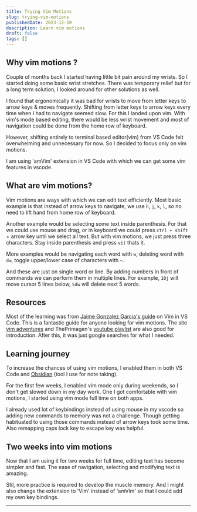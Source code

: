 ```yaml
---
title: Trying Vim Motions
slug: trying-vim-motions
publishedDate: 2023-12-10
description: Learn vim motions
draft: false
tags: []
---
```


## Why vim motions ?

Couple of months back I started having little bit pain around my wrists. So I started doing some basic wrist stretches. There was temporary relief but for a long term solution, I looked around for other solutions as well.

I found that ergonomically it was bad for wrists to move from letter keys to arrow keys & moves frequently. Shifting from letter keys to arrow keys every time when I had to navigate seemed slow. For this I landed upon vim. With vim's mode based editing, there would be less wrist movement and most of navigation could be done from the home row of keyboard.

However, shifting entirely to terminal based editor(vim) from VS Code felt overwhelming and unnecessary for now. So I decided to focus only on vim motions.

I am using 'amVim' extension in VS Code with which we can get some vim features in vscode.

## What are vim motions?

Vim motions are ways with which we can edit text efficiently. Most basic example is that instead of arrow keys to navigate, we use `h`, `j`, `k`, `l`, so no need to lift hand from home row of keyboard.

Another example would be selecting some text inside parenthesis. For that we could use mouse and drag, or in keyboard we could press `ctrl + shift ` + arrow key until we select all text. But with vim motions, we just press three characters. Stay inside parenthesis and press `vi(` thats it.

More examples would be navigating each word with `w`, deleting word with `dw`, toggle upper/lower case of characters with `~`.

And these are just on single word or line. By adding numbers in front of commands we can perform them in multiple lines. For example, `10j` will move cursor 5 lines below, `5dw` will delete next 5 words.

## Resources

Most of the learning was from [Jaime Gonzalez Garcia's guide][vim-in-vscode] on Vim in VS Code. This is a fantastic guide for anyone looking for vim motions. The site [vim adventures][vim-adventures] and ThePrimagen's [youtube playlist][primagen] are also good for introduction.
After this, it was just google searches for what I needed.

## Learning journey

To increase the chances of using vim motions, I enabled them in both VS Code and [Obsidian][obsidian] (tool I use for note taking).

For the first few weeks, I enabled vim mode only during weekends, so I don't get slowed down in my day work. One I got comfortable with vim motions, I started using vim mode full time on both apps.

I already used lot of keybindings instead of using mouse in my vscode so adding new commands to memory was not a challenge. Though getting habituated to using those commands instead of arrow keys took some time.  
Also remapping caps lock key to escape key was helpful.

## Two weeks into vim motions

Now that I am using it for two weeks for full time, editing text has become simpler and fast. The ease of navigation, selecting and modifying text is amazing.

Stil, more practice is required to develop the muscle memory. And I might also change the extension to 'Vim' instead of 'amVim' so that I could add my own key bindings.

---

[vim-in-vscode]: https://www.barbarianmeetscoding.com/boost-your-coding-fu-with-vscode-and-vim/table-of-contents
[vim-adventures]: https://vim-adventures.com
[primagen]: https://youtube.com/playlist?list=PLm323Lc7iSW_wuxqmKx_xxNtJC_hJbQ7R&si=daQyEc2SkKnhYy2Y
[obsidian]: https://obsidian.md
